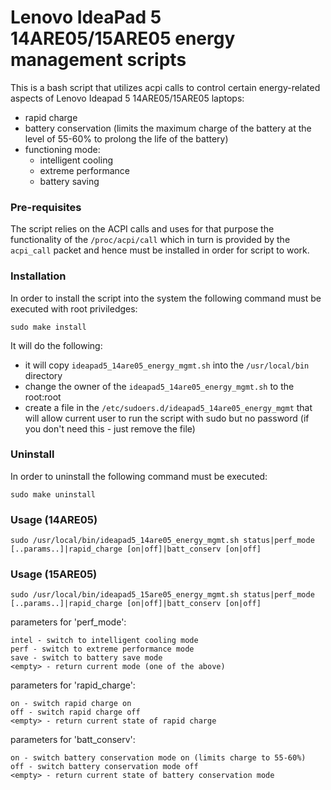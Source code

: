 # Lenovo IdeaPad 5 14ARE05/15ARE05 energy management scripts

This is a bash script that utilizes acpi calls to control certain energy-related aspects of Lenovo Ideapad 5 14ARE05/15ARE05 laptops:

  * rapid charge
  * battery conservation (limits the maximum charge of the battery at the level of 55-60% to prolong the life of the battery)
  * functioning mode:
	* intelligent cooling
	* extreme performance
	* battery saving

### Pre-requisites

The script relies on the ACPI calls and uses for that purpose the functionality of the `/proc/acpi/call` which in turn is provided by the
`acpi_call` packet and hence must be installed in order for script to work.

### Installation

In order to install the script into the system the following command must be executed with root priviledges:

	sudo make install

It will do the following:

 * it will copy `ideapad5_14are05_energy_mgmt.sh` into the `/usr/local/bin` directory
 * change the owner of the `ideapad5_14are05_energy_mgmt.sh` to the root:root
 * create a file in the `/etc/sudoers.d/ideapad5_14are05_energy_mgmt` that will allow current user to run the script with sudo but no password (if you don't need this - just remove the file)

### Uninstall

In order to uninstall the following command must be executed:

	sudo make uninstall

### Usage (14ARE05)


	sudo /usr/local/bin/ideapad5_14are05_energy_mgmt.sh status|perf_mode [..params..]|rapid_charge [on|off]|batt_conserv [on|off]

### Usage (15ARE05)


	sudo /usr/local/bin/ideapad5_15are05_energy_mgmt.sh status|perf_mode [..params..]|rapid_charge [on|off]|batt_conserv [on|off]

parameters for 'perf\_mode':

	intel - switch to intelligent cooling mode
	perf - switch to extreme performance mode
	save - switch to battery save mode
	<empty> - return current mode (one of the above)
	
parameters for 'rapid\_charge':

	on - switch rapid charge on
	off - switch rapid charge off
	<empty> - return current state of rapid charge
parameters for 'batt\_conserv':

	on - switch battery conservation mode on (limits charge to 55-60%)
	off - switch battery conservation mode off
	<empty> - return current state of battery conservation mode

